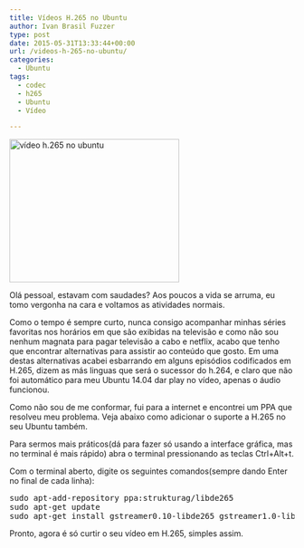 ```yaml
---
title: Vídeos H.265 no Ubuntu
author: Ivan Brasil Fuzzer
type: post
date: 2015-05-31T13:33:44+00:00
url: /videos-h-265-no-ubuntu/
categories:
  - Ubuntu
tags:
  - codec
  - h265
  - Ubuntu
  - Vídeo

---
```

[<img class="aligncenter size-medium wp-image-6892" src="http://www.ubuntero.com.br/wp-content/uploads/2015/05/vídeo-h.265-no-ubuntu-300x253.png" alt="vídeo h.265 no ubuntu" width="300" height="253" />][1]

Olá pessoal, estavam com saudades? Aos poucos a vida se arruma, eu tomo vergonha na cara e voltamos as atividades normais.

Como o tempo é sempre curto, nunca consigo acompanhar minhas séries favoritas nos horários em que são exibidas na televisão e como não sou nenhum magnata para pagar televisão a cabo e netflix, acabo que tenho que encontrar alternativas para assistir ao conteúdo que gosto. Em uma destas alternativas acabei esbarrando em alguns episódios codificados em H.265, dizem as más linguas que será o sucessor do h.264, e claro que não foi automático para meu Ubuntu 14.04 dar play no vídeo, apenas o áudio funcionou.

Como não sou de me conformar, fui para a internet e encontrei um PPA que resolveu meu problema. Veja abaixo como adicionar o suporte a H.265 no seu Ubuntu também.

Para sermos mais práticos(dá para fazer só usando a interface gráfica, mas no terminal é mais rápido) abra o terminal pressionando as teclas Ctrl+Alt+t.

Com o terminal aberto, digite os seguintes comandos(sempre dando Enter no final de cada linha):

<pre class="brush:shell">sudo apt-add-repository ppa:strukturag/libde265
sudo apt-get update
sudo apt-get install gstreamer0.10-libde265 gstreamer1.0-libde265 vlc-plugin-libde265</pre>

Pronto, agora é só curtir o seu vídeo em H.265, simples assim.

 [1]: http://www.ubuntero.com.br/wp-content/uploads/2015/05/vídeo-h.265-no-ubuntu.png